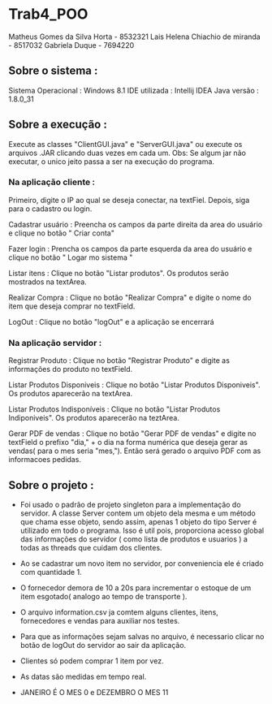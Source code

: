 # Trab4_POO


Matheus Gomes da Silva Horta - 8532321
Lais Helena Chiachio de miranda - 8517032
Gabriela Duque - 7694220

## Sobre o sistema :

Sistema Operacional : Windows 8.1
IDE utilizada : Intellij IDEA
Java versão : 1.8.0_31

## Sobre a execução :

Execute as classes "ClientGUI.java" e "ServerGUI.java" ou
execute os arquivos .JAR clicando duas vezes em cada um.
Obs: Se algum jar não executar, o unico jeito passa a ser na execução do programa.


### Na aplicação cliente :

Primeiro, digite o IP ao qual se deseja conectar, na textFiel.
Depois, siga para o cadastro ou login.

Cadastrar usuário : Preencha os campos da parte direita da area do usuário e clique no botão " Criar conta"

Fazer login : Prencha os campos da parte esquerda da area do usuário e clique no botão " Logar mo sistema "

Listar itens : Clique no botão "Listar produtos". Os produtos serão mostrados na textArea.

Realizar Compra : Clique no botão "Realizar Compra" e digite o nome do item que deseja comprar no textField.

LogOut : Clique no botão "logOut" e a aplicação se encerrará

### Na aplicação servidor :

Registrar Produto : Clique no botão "Registrar Produto" e digite as informações do produto no textField.

Listar Produtos Disponiveis : Clique no botão "Listar Produtos Disponiveis". Os produtos aparecerão na textArea.

Listar Produtos Indisponíveis : Clique no botão "Listar Produtos Indiponiveis". Os produtos aparecerão na teztArea.

Gerar PDF de vendas : Clique no botão "Gerar PDF de vendas" e digite no textField o prefixo "dia," + o dia na forma numérica que deseja
gerar as vendas( para o mes seria "mes,"). Então será gerado o arquivo PDF com as informacoes pedidas.


## Sobre o projeto :

- Foi usado o padrão de projeto singleton para a implementação do servidor. A classe Server contem um objeto dela
mesma e um método que chama esse objeto, sendo assim, apenas 1 objeto do tipo Server é utilizado em todo o programa.
Isso é util pois, proporciona acesso global das informações do servidor ( como lista de produtos e usuarios ) a todas as
threads que cuidam dos clientes.

- Ao se cadastrar um novo item no servidor, por conveniencia ele é criado com quantidade 1.
- O fornecedor demora de 10 a 20s para incrementar o estoque de um item esgotado( analogo ao tempo de transporte ).
- O arquivo information.csv ja comtem alguns clientes, itens, fornecedores e vendas para auxiliar nos testes.
- Para que as informações sejam salvas no arquivo, é necessario clicar no botão de logOut do servidor ao sair da aplicação.
- Clientes só podem comprar 1 item por vez.
- As datas são medidas em tempo real.
- JANEIRO É O MES 0 e DEZEMBRO O MES 11